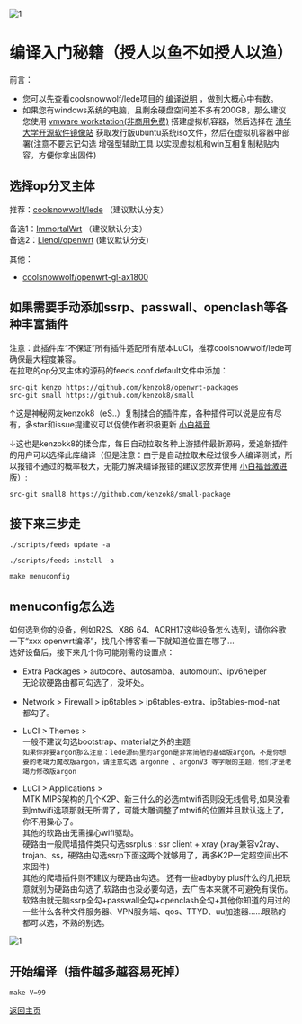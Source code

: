 ![1](https://user-images.githubusercontent.com/73426989/121067643-e0606880-c7fd-11eb-8673-6a8747853c20.png)     

# 编译入门秘籍（授人以鱼不如授人以渔）     

前言：        
* 您可以先查看coolsnowwolf/lede项目的 [编译说明](https://github.com/coolsnowwolf/lede#%E5%A6%82%E4%BD%95%E7%BC%96%E8%AF%91%E8%87%AA%E5%B7%B1%E9%9C%80%E8%A6%81%E7%9A%84-openwrt-%E5%9B%BA%E4%BB%B6) ，做到大概心中有数。     
* 如果您有windows系统的电脑，且剩余硬盘空间差不多有200GB，那么建议您使用 [vmware workstation(非商用免费)](https://www.vmware.com/cn/products/workstation-pro/workstation-pro-evaluation.html) 搭建虚拟机容器，然后选择在 [清华大学开源软件镜像站](https://mirrors.tuna.tsinghua.edu.cn/) 获取发行版ubuntu系统iso文件，然后在虚拟机容器中部署(注意不要忘记勾选 增强型辅助工具 以实现虚拟机和win互相复制粘贴内容，方便你拿出固件)                    

## 选择op分叉主体         

推荐：[coolsnowwolf/lede](https://github.com/coolsnowwolf/lede) （建议默认分支）     

备选1：[ImmortalWrt](https://github.com/immortalwrt/immortalwrt) （建议默认分支）       
备选2：[Lienol/openwrt](https://github.com/Lienol/openwrt) (建议默认分支)        

其他：        
* [coolsnowwolf/openwrt-gl-ax1800](https://github.com/coolsnowwolf/openwrt-gl-ax1800)         


## 如果需要手动添加ssrp、passwall、openclash等各种丰富插件      

注意：此插件库“不保证”所有插件适配所有版本LuCI，推荐coolsnowwolf/lede可确保最大程度兼容。       
在拉取的op分叉主体的源码的feeds.conf.default文件中添加：    

```
src-git kenzo https://github.com/kenzok8/openwrt-packages     
src-git small https://github.com/kenzok8/small
```

↑这是神秘网友kenzok8（eS..）复制揉合的插件库，各种插件可以说是应有尽有，多star和issue提建议可以促使作者积极更新 [小白福音](https://github.com/kenzok8/openwrt-packages)       

↓这也是kenzokk8的揉合库，每日自动拉取各种上游插件最新源码，爱追新插件的用户可以选择此库编译（但是注意：由于是自动拉取未经过很多人编译测试，所以报错不通过的概率极大，无能力解决编译报错的建议您放弃使用 [小白福音激进版](https://github.com/kenzok8/small-package)）:          

```
src-git small8 https://github.com/kenzok8/small-package
```
              
## 接下来三步走

```
./scripts/feeds update -a
```
```
./scripts/feeds install -a
```
```
make menuconfig
```
        
## menuconfig怎么选        

如何选到你的设备，例如R2S、X86_64、ACRH17这些设备怎么选到，请你谷歌一下“xxx openwrt编译”，找几个博客看一下就知道位置在哪了...        
选好设备后，接下来几个你可能刚需的设置点：       

* Extra Packages > autocore、autosamba、automount、ipv6helper         
无论软硬路由都可勾选了，没坏处。         

* Network > Firewall > ip6tables > ip6tables-extra、ip6tables-mod-nat        
都勾了。         

* LuCI > Themes >          
一般不建议勾选bootstrap、material之外的主题       
`如果你非要argon那么注意：lede源码里的argon是非常简陋的基础版argon，不是你想要的老竭力魔改版argon，请注意勾选 argonne 、argonV3 等字眼的主题，他们才是老竭力修改版argon`        

* LuCI > Applications >         
MTK MIPS架构的几个K2P、新三什么的必选mtwifi否则没无线信号,如果没看到mtwifi选项那就无所谓了，可能大雕调整了mtwifi的位置并且默认选上了，你不用操心了。          
其他的软路由无需操心wifi驱动。                   
硬路由一般爬墙插件类只勾选ssrplus : ssr client + xray (xray兼容v2ray、trojan、ss，硬路由勾选ssrp下面这两个就够用了，再多K2P一定超空间出不来固件)       
其他的爬墙插件则不建议为硬路由勾选。 
还有一些adbyby plus什么的几把玩意就别为硬路由勾选了,软路由也没必要勾选，去广告本来就不可避免有误伤。            
软路由就无脑ssrp全勾+passwall全勾+openclash全勾+其他你知道的用过的一些什么各种文件服务器、VPN服务端、qos、TTYD、uu加速器......眼熟的都可以选，不熟的别选。               

![1](https://user-images.githubusercontent.com/73426989/121642667-69f48c80-cac3-11eb-9034-e67292c4a701.png)        

## 开始编译（插件越多越容易死掉）  
```
make V=99
```


[返回主页](./README.md)        
